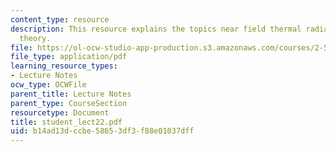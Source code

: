 ```yaml
---
content_type: resource
description: This resource explains the topics near field thermal radiation, fluctuation-dissipation
  theory.
file: https://ol-ocw-studio-app-production.s3.amazonaws.com/courses/2-58j-radiative-transfer-spring-2006/b14ad13dccbe58653df3f88e01037dff_student_lect22.pdf
file_type: application/pdf
learning_resource_types:
- Lecture Notes
ocw_type: OCWFile
parent_title: Lecture Notes
parent_type: CourseSection
resourcetype: Document
title: student_lect22.pdf
uid: b14ad13d-ccbe-5865-3df3-f88e01037dff
---
```

